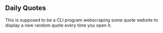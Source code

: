 ## Daily Quotes

This is supposed to be a CLI program webscraping some quote website to display a new random quote every time you open it.


